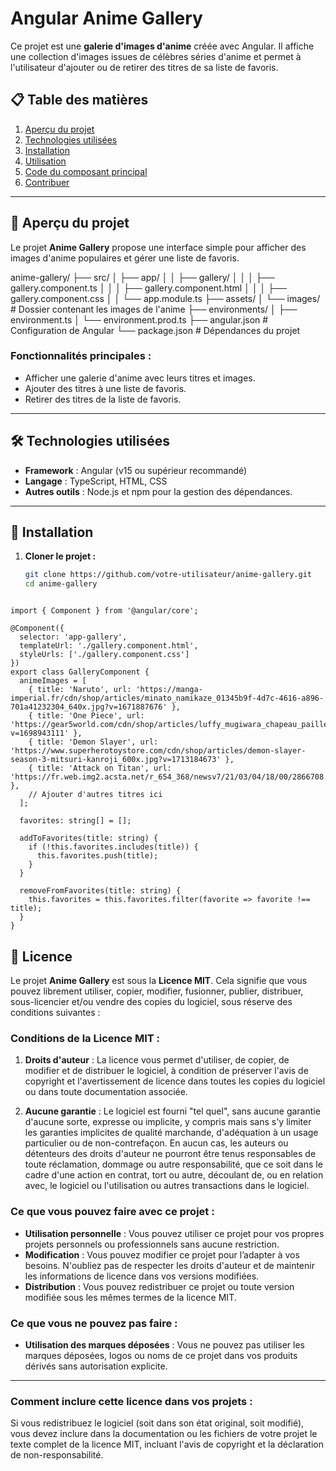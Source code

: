 # Angular Anime Gallery

Ce projet est une **galerie d'images d'anime** créée avec Angular. Il affiche une collection d'images issues de célèbres séries d'anime et permet à l'utilisateur d'ajouter ou de retirer des titres de sa liste de favoris.

## 📋 Table des matières

1. [Aperçu du projet](#aperçu-du-projet)
2. [Technologies utilisées](#technologies-utilisées)
3. [Installation](#installation)
4. [Utilisation](#utilisation)
5. [Code du composant principal](#code-du-composant-principal)
6. [Contribuer](#contribuer)

---

## 📖 Aperçu du projet

Le projet **Anime Gallery** propose une interface simple pour afficher des images d'anime populaires et gérer une liste de favoris.


anime-gallery/
├── src/
│   ├── app/
│   │   ├── gallery/
│   │   │   ├── gallery.component.ts
│   │   │   ├── gallery.component.html
│   │   │   ├── gallery.component.css
│   │   └── app.module.ts
├── assets/
│   └── images/      # Dossier contenant les images de l'anime
├── environments/
│   ├── environment.ts
│   └── environment.prod.ts
├── angular.json     # Configuration de Angular
└── package.json     # Dépendances du projet


### Fonctionnalités principales :
- Afficher une galerie d'anime avec leurs titres et images.
- Ajouter des titres à une liste de favoris.
- Retirer des titres de la liste de favoris.

---

## 🛠️ Technologies utilisées

- **Framework** : Angular (v15 ou supérieur recommandé)
- **Langage** : TypeScript, HTML, CSS
- **Autres outils** : Node.js et npm pour la gestion des dépendances.

---

## 🚀 Installation

1. **Cloner le projet :**
   ```bash
   git clone https://github.com/votre-utilisateur/anime-gallery.git
   cd anime-gallery
```

import { Component } from '@angular/core';

@Component({
  selector: 'app-gallery',
  templateUrl: './gallery.component.html',
  styleUrls: ['./gallery.component.css']
})
export class GalleryComponent {
  animeImages = [
    { title: 'Naruto', url: 'https://manga-imperial.fr/cdn/shop/articles/minato_namikaze_01345b9f-4d7c-4616-a896-701a41232304_640x.jpg?v=1671887676' },
    { title: 'One Piece', url: 'https://gear5world.com/cdn/shop/articles/luffy_mugiwara_chapeau_paille_one_piece.jpg?v=1698943111' },
    { title: 'Demon Slayer', url: 'https://www.superherotoystore.com/cdn/shop/articles/demon-slayer-season-3-mitsuri-kanroji_600x.jpg?v=1713184673' },
    { title: 'Attack on Titan', url: 'https://fr.web.img2.acsta.net/r_654_368/newsv7/21/03/04/18/00/2866708.jpg' },
    // Ajouter d'autres titres ici
  ];

  favorites: string[] = [];

  addToFavorites(title: string) {
    if (!this.favorites.includes(title)) {
      this.favorites.push(title);
    }
  }

  removeFromFavorites(title: string) {
    this.favorites = this.favorites.filter(favorite => favorite !== title);
  }
}
```
## 📝 Licence

Le projet **Anime Gallery** est sous la **Licence MIT**. Cela signifie que vous pouvez librement utiliser, copier, modifier, fusionner, publier, distribuer, sous-licencier et/ou vendre des copies du logiciel, sous réserve des conditions suivantes :

### Conditions de la Licence MIT :

1. **Droits d'auteur** : La licence vous permet d'utiliser, de copier, de modifier et de distribuer le logiciel, à condition de préserver l'avis de copyright et l'avertissement de licence dans toutes les copies du logiciel ou dans toute documentation associée.

2. **Aucune garantie** : Le logiciel est fourni "tel quel", sans aucune garantie d'aucune sorte, expresse ou implicite, y compris mais sans s'y limiter les garanties implicites de qualité marchande, d'adéquation à un usage particulier ou de non-contrefaçon. En aucun cas, les auteurs ou détenteurs des droits d'auteur ne pourront être tenus responsables de toute réclamation, dommage ou autre responsabilité, que ce soit dans le cadre d'une action en contrat, tort ou autre, découlant de, ou en relation avec, le logiciel ou l'utilisation ou autres transactions dans le logiciel.

### Ce que vous pouvez faire avec ce projet :

- **Utilisation personnelle** : Vous pouvez utiliser ce projet pour vos propres projets personnels ou professionnels sans aucune restriction.
- **Modification** : Vous pouvez modifier ce projet pour l’adapter à vos besoins. N'oubliez pas de respecter les droits d'auteur et de maintenir les informations de licence dans vos versions modifiées.
- **Distribution** : Vous pouvez redistribuer ce projet ou toute version modifiée sous les mêmes termes de la licence MIT.

### Ce que vous ne pouvez pas faire :

- **Utilisation des marques déposées** : Vous ne pouvez pas utiliser les marques déposées, logos ou noms de ce projet dans vos produits dérivés sans autorisation explicite.

---

### Comment inclure cette licence dans vos projets :

Si vous redistribuez le logiciel (soit dans son état original, soit modifié), vous devez inclure dans la documentation ou les fichiers de votre projet le texte complet de la licence MIT, incluant l'avis de copyright et la déclaration de non-responsabilité.

